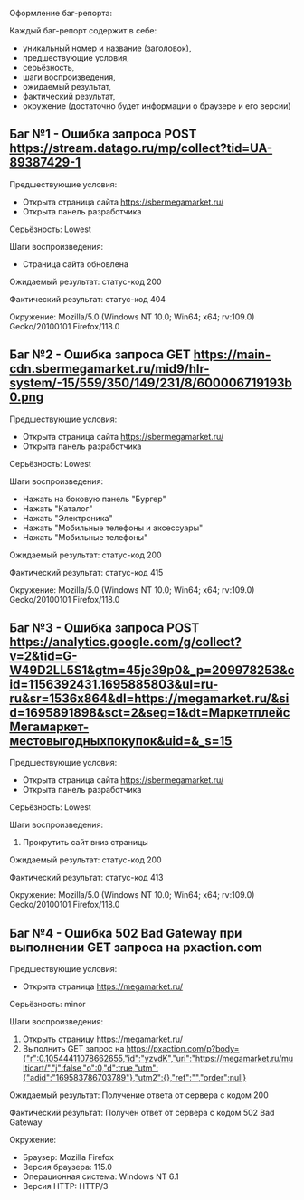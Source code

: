 Оформление баг-репорта:

Каждый баг-репорт содержит в себе: 
- уникальный номер и название (заголовок),
- предшествующие условия, 
- серьёзность, 
- шаги воспроизведения, 
- ожидаемый результат, 
- фактический результат, 
- окружение (достаточно будет информации о браузере и его версии)

## Баг №1 - Ошибка запроса POST https://stream.datago.ru/mp/collect?tid=UA-89387429-1 

Предшествующие условия:  

- Открыта страница сайта https://sbermegamarket.ru/     
- Открыта панель разработчика  

Серьёзность: Lowest   

Шаги воспроизведения: 

- Страница сайта обновлена 

Ожидаемый результат: статус-код 200  

Фактический результат: статус-код 404  

Окружение: Mozilla/5.0 (Windows NT 10.0; Win64; x64; rv:109.0) Gecko/20100101 Firefox/118.0  

## Баг №2 - Ошибка запроса GET https://main-cdn.sbermegamarket.ru/mid9/hlr-system/-15/559/350/149/231/8/600006719193b0.png  

Предшествующие условия:

- Открыта страница сайта https://sbermegamarket.ru/     
- Открыта панель разработчика   

Серьёзность:  Lowest

Шаги воспроизведения:   

- Нажать на боковую панель "Бургер"  
- Нажать "Каталог"  
- Нажать "Электроника"  
- Нажать "Мобильные телефоны и аксессуары"  
- Нажать "Мобильные телефоны"  

Ожидаемый результат: статус-код 200     

Фактический результат: статус-код 415  

Окружение: Mozilla/5.0 (Windows NT 10.0; Win64; x64; rv:109.0) Gecko/20100101 Firefox/118.0    

## Баг №3 - Ошибка запроса POST https://analytics.google.com/g/collect?v=2&tid=G-W49D2LL5S1&gtm=45je39p0&_p=209978253&cid=1156392431.1695885803&ul=ru-ru&sr=1536x864&dl=https://megamarket.ru/&sid=1695891898&sct=2&seg=1&dt=МаркетплейсМегамаркет-местовыгодныхпокупок&uid=&_s=15  

Предшествующие условия:    

- Открыта страница сайта https://sbermegamarket.ru/      
- Открыта панель разработчика 

Серьёзность: Lowest    

Шаги воспроизведения:   

1. Прокрутить сайт вниз страницы    

Ожидаемый результат: статус-код 200    

Фактический результат: статус-код 413  

Окружение: Mozilla/5.0 (Windows NT 10.0; Win64; x64; rv:109.0) Gecko/20100101 Firefox/118.0   

## Баг №4 - Ошибка 502 Bad Gateway при выполнении GET запроса на pxaction.com

Предшествующие условия:

- Открыта страница https://megamarket.ru/

Серьёзность: minor

Шаги воспроизведения:

1. Открыть страницу https://megamarket.ru/
2. Выполнить GET запрос на https://pxaction.com/p?body={"r":0.10544411078662655,"id":"yzvdK","uri":"https://megamarket.ru/multicart/","j":false,"o":0,"d":true,"utm":{"adid":"169583786703789"},"utm2":{},"ref":"","order":null}

Ожидаемый результат: Получение ответа от сервера с кодом 200

Фактический результат: Получен ответ от сервера с кодом 502 Bad Gateway

Окружение: 

- Браузер: Mozilla Firefox
- Версия браузера: 115.0
- Операционная система: Windows NT 6.1
- Версия HTTP: HTTP/3